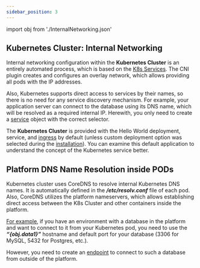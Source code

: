 ```yaml
---
sidebar_position: 3
---
```


import obj from './InternalNetworking.json'

## Kubernetes Cluster: Internal Networking

Internal networking configuration within the **Kubernetes Cluster** is an entirely automated process, which is based on the [K8s Services](https://kubernetes.io/docs/concepts/services-networking/service/). The CNI plugin creates and configures an overlay network, which allows providing all pods with the IP addresses.

Also, Kubernetes supports direct access to services by their names, so there is no need for any service discovery mechanism. For example, your application server can connect to the database using its DNS name, which will be resolved as a required internal IP. Herewith, you only need to create a [service](https://kubernetes.io/docs/concepts/services-networking/service/) object with the correct selector.

The **Kubernetes Cluster** is provided with the Hello World deployment, service, and [ingress](/docs/Kubernetes%20Hosting/Application%20Deployment/Creating%20Ingresses) by default (unless custom deployment option was selected during the [installation](/docs/Kubernetes%20Hosting/Kubernetes%20Cluster/Cluster%20Installation)). You can examine this default application to understand the concept of the Kubernetes service better.

## Platform DNS Name Resolution inside PODs

Kubernetes cluster uses CoreDNS to resolve internal Kubernetes DNS names. It is automatically defined in the **_/etc/resolv.conf_** file of each pod. Also, CoreDNS utilizes the platform nameservers, which allows establishing direct access between the K8s Cluster and other containers inside the platform.

<u>For example</u>, if you have an environment with a database in the platform and want to connect to it from your Kubernetes pod, you need to use the <b><i>“{obj.data1}”</i></b> hostname and default port for your database (3306 for MySQL, 5432 for Postgres, etc.).

However, you need to create an [endpoint](/docs/ApplicationSetting/External%20Access%20To%20Applications/Endpoints) to connect to such a database from outside of the platform.
